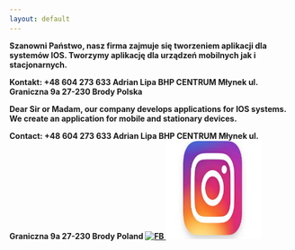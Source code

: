 ```yaml
---
layout: default
---
```


<b>
Szanowni Państwo,
nasz firma zajmuje się tworzeniem aplikacji dla systemów IOS.
Tworzymy aplikację dla urządzeń mobilnych jak i stacjonarnych.

Kontakt:
+48 604 273 633
Adrian Lipa BHP CENTRUM
Młynek ul. Graniczna 9a
27-230 Brody
Polska

Dear Sir or Madam,
our company develops applications for IOS systems.
We create an application for mobile and stationary devices.

Contact:
+48 604 273 633
Adrian Lipa BHP CENTRUM
Młynek ul. Graniczna 9a
27-230 Brody
Poland
<a href="https://www.facebook.com/bhpcentrum/">
<img src="FP.png" width="171" height="176" alt="FB">
</a>
<a href="https://www.facebook.com/bhpcentrum/">
<img src="INSTA.png" width="171" height="176" alt="IN">
  </a>

